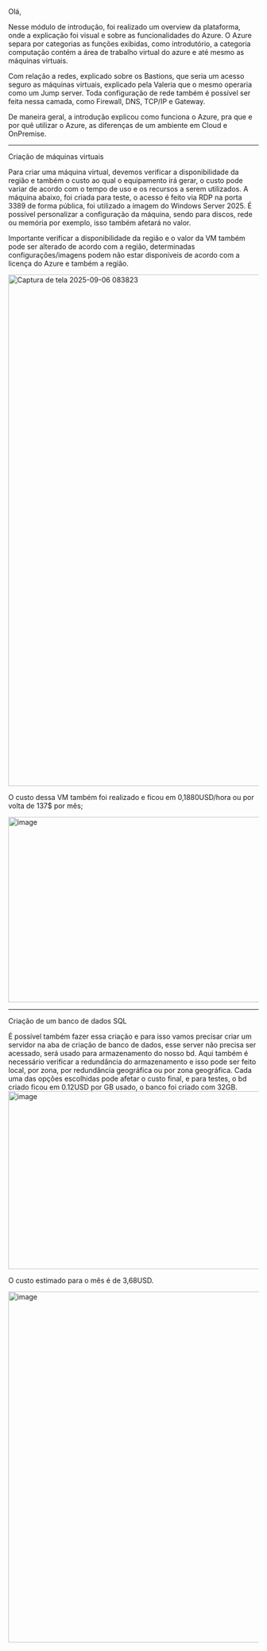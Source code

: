 Olá,

Nesse módulo de introdução, foi realizado um overview da plataforma, onde a explicação foi visual e sobre as funcionalidades do Azure.
O Azure separa por categorias as funções exibidas, como introdutório, a categoria computação contém a área de trabalho virtual do azure e até mesmo as máquinas virtuais.

Com relação a redes, explicado sobre os Bastions, que seria um acesso seguro as máquinas virtuais, explicado pela Valeria que o mesmo operaria como um Jump server.
Toda configuração de rede também é possível ser feita nessa camada, como Firewall, DNS, TCP/IP e Gateway.

De maneira geral, a introdução explicou como funciona o Azure, pra que e por quê utilizar o Azure, as diferenças de um ambiente em Cloud e OnPremise.


------------------------------------------------------------------------------------------------------------------------------------------------------------------------------

Criação de máquinas virtuais

Para criar uma máquina virtual, devemos verificar a disponibilidade da região e também o custo ao qual o equipamento irá gerar, o custo pode variar de acordo com o tempo de uso e os recursos a serem utilizados.
A máquina abaixo, foi criada para teste, o acesso é feito via RDP na porta 3389 de forma pública, foi utilizado a imagem do Windows Server 2025.
É possível personalizar a configuração da máquina, sendo para discos, rede ou memória por exemplo, isso também afetará no valor.

Importante verificar a disponibilidade da região e o valor da VM também pode ser alterado de acordo com a região, determinadas configurações/imagens podem não estar disponíveis de acordo com a licença do Azure e também a região.

<img width="1919" height="1029" alt="Captura de tela 2025-09-06 083823" src="https://github.com/user-attachments/assets/831f0327-f7ea-4736-a780-704844a84173" />

O custo dessa VM também foi realizado e ficou em 0,1880USD/hora ou por volta de 137$ por mês;

<img width="1070" height="373" alt="image" src="https://github.com/user-attachments/assets/e4cad87d-4bc8-4853-94de-a73fc72e45b9" />

-----------------------------------------------------------------------------------------------------------------------------------------------------------------------------------

Criação de um banco de dados SQL

É possível também fazer essa criação e para isso vamos precisar criar um servidor na aba de criação de banco de dados, esse server não precisa ser acessado, será usado para armazenamento do nosso bd.
Aqui também é necessário verificar a redundância do armazenamento e isso pode ser feito local, por zona, por redundância geográfica ou por zona geográfica. Cada uma das opções escolhidas pode afetar o custo final, e para testes, o bd criado ficou em 0.12USD por GB usado, o banco foi criado com 32GB.
<img width="804" height="358" alt="image" src="https://github.com/user-attachments/assets/17d33c2c-a936-4335-a536-ea8ab6bdbec7" />

O custo estimado para o mês é de 3,68USD.

<img width="1042" height="706" alt="image" src="https://github.com/user-attachments/assets/6a4d2bde-7506-4c00-9c6c-02b8e2fd5d18" />


